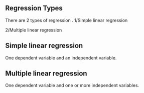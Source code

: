 ## Regression Types
There are 2 types of regression .
1/Simple linear regression 

2/Multiple linear regression

## Simple linear regression
One dependent variable and an independent variable.

## Multiple linear regression 
One dependent variable and one or more independent variables.
